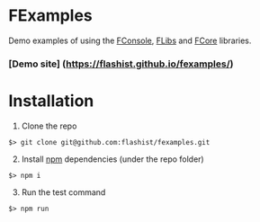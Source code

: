 # FExamples

Demo examples of using the [FConsole](https://github.com/flashist/fconsole), [FLibs](https://github.com/flashist/flibs) and [FCore](https://github.com/flashist/fcore) libraries.

### [Demo site] (https://flashist.github.io/fexamples/)

# Installation

1) Clone the repo

```$> git clone git@github.com:flashist/fexamples.git```

2) Install [npm](https://github.com/npm/npm) dependencies (under the repo folder)

```$> npm i```

3) Run the test command

```$> npm run```
